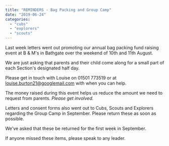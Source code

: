 ```yaml
---
title: "REMINDERS - Bag Packing and Group Camp"
date: "2019-06-24"
categories: 
  - "cubs"
  - "explorers"
  - "scouts"
---
```


Last week letters went out promoting our annual bag packing fund raising event at B & M's in Bathgate over the weekend of 10th and 11th August.

We are just asking that parents and their child come along for a small part of each Section's designated half day.

Please get in touch with Louise on 01501 773519 or at [louise.burton21@googlemail.com](mailto:louise.burton21@googlemail.com) with when you can help.

The money raised during this event helps us reduce the amount we need to request from parents. _Please get involved._

Letters and consent forms also went out to Cubs, Scouts and Explorers regarding the Group Camp in September. Please return these as soon as possible.

We've asked that these be returned for the first week in September.

If anyone missed these items, please speak to any leader.
